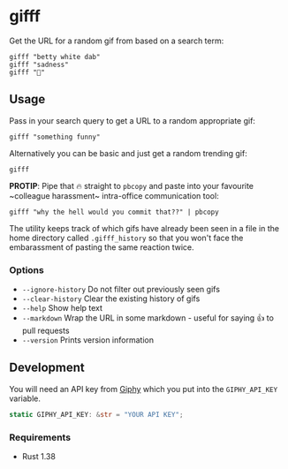 # gifff

Get the URL for a random gif from based on a search term:

```shell
gifff "betty white dab"
gifff "sadness"
gifff "🦑"
```

## Usage

Pass in your search query to get a URL to a random appropriate gif:

```shell
gifff "something funny"
```

Alternatively you can be basic and just get a random trending gif:

```shell
gifff
```

**PROTIP**: Pipe that 🔥 straight to `pbcopy` and paste into your favourite ~colleague harassment~ intra-office communication tool:

```shell
gifff "why the hell would you commit that??" | pbcopy
```

The utility keeps track of which gifs have already been seen in a file in the home directory called `.gifff_history` so that you won't face the embarassment of pasting the same reaction twice.

### Options

* `--ignore-history` Do not filter out previously seen gifs
* `--clear-history` Clear the existing history of gifs
* `--help` Show help text
* `--markdown` Wrap the URL in some markdown - useful for saying 👍 to pull requests
* `--version` Prints version information

## Development

You will need an API key from [Giphy](https://developers.giphy.com/) which you put into the `GIPHY_API_KEY` variable.

```rust
static GIPHY_API_KEY: &str = "YOUR API KEY";
```

### Requirements

* Rust 1.38
